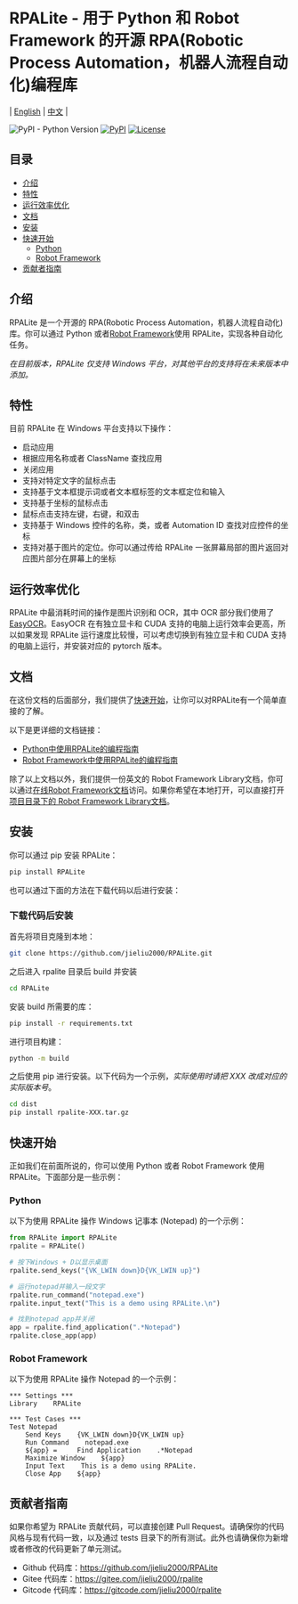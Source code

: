 # RPALite - 用于 Python 和 Robot Framework 的开源 RPA(Robotic Process Automation，机器人流程自动化)编程库

| [English](README.md) | [中文](README-zh.md) |

![PyPI - Python Version](https://img.shields.io/pypi/pyversions/RPALite) 
[![PyPI](https://img.shields.io/pypi/v/RPALite?color=blue&label=PyPI%20Package)](https://pypi.org/project/RPALite/)
[![License](https://img.shields.io/github/license/jieliu2000/RPALite)](https://github.com/jieliu2000/RPALite/blob/main/LICENSE)

## 目录

* [介绍](#介绍)
* [特性](#特性)
* [运行效率优化](#运行效率优化)
* [文档](#文档)
* [安装](#安装)
* [快速开始](#快速开始)
    * [Python](#python)
    * [Robot Framework](#robot-framework)
* [贡献者指南](#贡献者指南)

## 介绍

RPALite 是一个开源的 RPA(Robotic Process Automation，机器人流程自动化)库。你可以通过 Python 或者[Robot Framework](https://robotframework.org/)使用 RPALite，实现各种自动化任务。

_在目前版本，RPALite 仅支持 Windows 平台，对其他平台的支持将在未来版本中添加。_

## 特性

目前 RPALite 在 Windows 平台支持以下操作：

- 启动应用
- 根据应用名称或者 ClassName 查找应用
- 关闭应用
- 支持对特定文字的鼠标点击
- 支持基于文本框提示词或者文本框标签的文本框定位和输入
- 支持基于坐标的鼠标点击
- 鼠标点击支持左键，右键，和双击
- 支持基于 Windows 控件的名称，类，或者 Automation ID 查找对应控件的坐标
- 支持对基于图片的定位。你可以通过传给 RPALite 一张屏幕局部的图片返回对应图片部分在屏幕上的坐标


## 运行效率优化

RPALite 中最消耗时间的操作是图片识别和 OCR，其中 OCR 部分我们使用了[EasyOCR](https://github.com/JaidedAI/EasyOCR)。EasyOCR 在有独立显卡和 CUDA 支持的电脑上运行效率会更高，所以如果发现 RPALite 运行速度比较慢，可以考虑切换到有独立显卡和 CUDA 支持的电脑上运行，并安装对应的 pytorch 版本。


## 文档
在这份文档的后面部分，我们提供了[快速开始](#快速开始)，让你可以对RPALite有一个简单直接的了解。

以下是更详细的文档链接：

- [Python中使用RPALite的编程指南](docs/zh/python/guide.md)
- [Robot Framework中使用RPALite的编程指南](docs/zh/robot/guide.md)

除了以上文档以外，我们提供一份英文的 Robot Framework Library文档，你可以通过[在线Robot Framework文档](https://jieliu2000.github.io/RPALite/docs/en/robot/RPALite.html)访问。如果你希望在本地打开，可以直接打开[项目目录下的 Robot Framework Library文档](docs/en/robot/RPALite.html)。

## 安装

你可以通过 pip 安装 RPALite：

```bash
pip install RPALite
```

也可以通过下面的方法在下载代码以后进行安装：

### 下载代码后安装

首先将项目克隆到本地：

```bash
git clone https://github.com/jieliu2000/RPALite.git
```

之后进入 rpalite 目录后 build 并安装

```bash
cd RPALite
```

安装 build 所需要的库：

```bash
pip install -r requirements.txt
```

进行项目构建：

```bash
python -m build
```

之后使用 pip 进行安装。以下代码为一个示例，*实际使用时请把 XXX 改成对应的实际版本号*。

```bash
cd dist
pip install rpalite-XXX.tar.gz
```

## 快速开始

正如我们在前面所说的，你可以使用 Python 或者 Robot Framework 使用 RPALite。下面部分是一些示例：

### Python

以下为使用 RPALite 操作 Windows 记事本 (Notepad) 的一个示例：

```python
from RPALite import RPALite
rpalite = RPALite()

# 按下Windows + D以显示桌面
rpalite.send_keys("{VK_LWIN down}D{VK_LWIN up}")

# 运行notepad并输入一段文字
rpalite.run_command("notepad.exe")
rpalite.input_text("This is a demo using RPALite.\n")

# 找到notepad app并关闭
app = rpalite.find_application(".*Notepad")
rpalite.close_app(app)
```

### Robot Framework

以下为使用 RPALite 操作 Notepad 的一个示例：

```robotframework
*** Settings ***
Library    RPALite

*** Test Cases ***
Test Notepad
    Send Keys    {VK_LWIN down}D{VK_LWIN up}
    Run Command    notepad.exe
    ${app} =     Find Application    .*Notepad
    Maximize Window    ${app}
    Input Text    This is a demo using RPALite.
    Close App    ${app}

```


## 贡献者指南

如果你希望为 RPALite 贡献代码，可以直接创建 Pull Request。请确保你的代码风格与现有代码一致，以及通过 tests 目录下的所有测试。此外也请确保你为新增或者修改的代码更新了单元测试。

- Github 代码库：https://github.com/jieliu2000/RPALite
- Gitee 代码库：https://gitee.com/jieliu2000/rpalite
- Gitcode 代码库：https://gitcode.com/jieliu2000/rpalite
